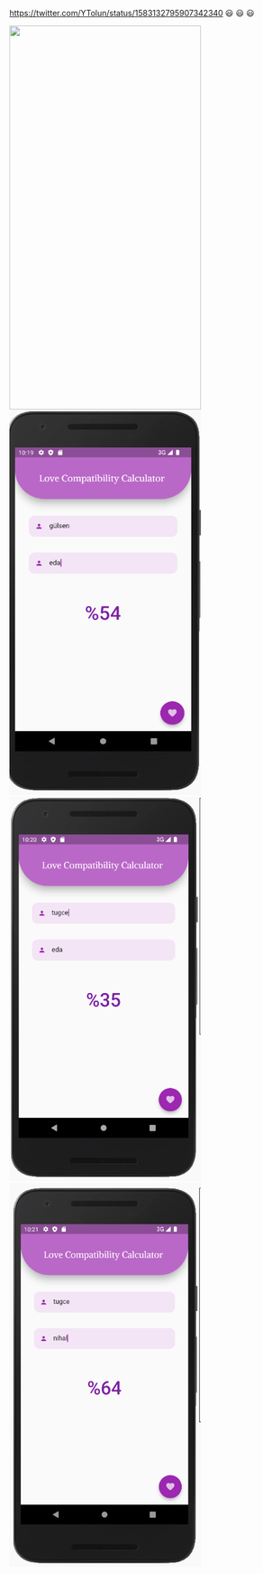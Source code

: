 https://twitter.com/YTolun/status/1583132795907342340  :smiley: :smiley: :smiley:


<img src='ss/4.png' width="340" height="680"/><img src='ss/1.png' width="340" height="680"/><img src='ss/2.png' width="340" height="680"/><img src='ss/3.png' width="340" height="680"/>
